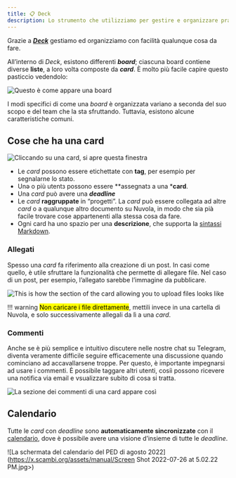 ```yaml
---
title: 📋 Deck
description: Lo strumento che utilizziamo per gestire e organizzare praticamente qualunque cosa
---
```

Grazie a [_**Deck**_](https://nuvola.scambi.org/apps/deck) gestiamo ed organizziamo con facilità qualunque cosa da fare.

All’interno di _Deck_, esistono differenti _**board**_; ciascuna board contiene diverse **liste**, a loro volta composte da _**card**_. È molto più facile capire questo pasticcio vedendolo:

![Questo è come appare una board](https://x.scambi.org/assets/manual/board.jpg)

I modi specifici di come una _board_ è organizzata variano a seconda del suo scopo e del team che la sta sfruttando. Tuttavia, esistono alcune caratteristiche comuni.

## Cose che ha una card

![Cliccando su una card, si apre questa finestra](https://x.scambi.org/assets/manual/card.jpg)

* Le _card_ possono essere etichettate con **tag**, per esempio per segnalarne lo stato.
* Unə o più utentз possono essere **assegnatз a una ***card**.
* Una _card_ può avere una ***deadline***
* Le _card_ **raggruppate** in “progetti”. La _card_ può essere collegata ad altre _card_ o a qualunque altro documento su Nuvola, in modo che sia pià facile trovare cose appartenenti alla stessa cosa da fare.
* Ogni card ha uno spazio per una **descrizione**, che supporta la [sintassi Markdown](../markdown.md).

### Allegati

Spesso una _card_ fa riferimento alla creazione di un post. In casi come quello, è utile sfruttare la funzionalità che permette di allegare file. Nel caso di un post, per esempio, l’allegato sarebbe l’immagine da pubblicare.

![This is how the section of the card allowing you to upload files looks like](https://x.scambi.org/assets/manual/attachment.jpg)

!!! warning	
	<mark class='red'>Non caricare i file direttamente</mark>, mettili invece in una cartella di Nuvola, e solo successivamente allegali da lì a una _card_.

### Commenti

Anche se è più semplice e intuitivo discutere nelle nostre chat su Telegram, diventa veramente difficile seguire efficacemente una discussione quando cominciano ad accavallarsene troppe. Per questo, è importante impegnarsi ad usare i commenti. È possibile taggare altri utenti, cosiì possono ricevere una notifica via email e vsualizzare subito di cosa si tratta.

![La sezione dei commenti di una card appare così](https://x.scambi.org/assets/manual/comment.jpg)

## Calendario

Tutte le _card_ con _deadline_ sono **automaticamente sincronizzate** con il [calendario](https://nuvola.scambi.org/apps/calendar), dove è possibile avere una visione d’insieme di tutte le _deadline_.

![La schermata del calendario del PED di agosto 2022](https://x.scambi.org/assets/manual/Screen Shot 2022-07-26 at 5.02.22 PM.jpg>)
